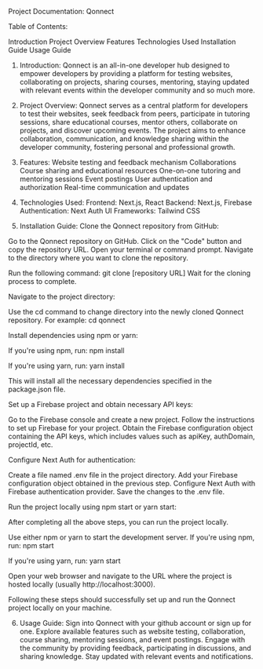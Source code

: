 Project Documentation: Qonnect

Table of Contents:

Introduction
Project Overview
Features
Technologies Used
Installation Guide
Usage Guide


1. Introduction:
Qonnect is an all-in-one developer hub designed to empower developers by providing a platform for testing websites, collaborating on projects, sharing courses, mentoring, staying updated with relevant events within the developer community and so much more.

2. Project Overview:
Qonnect serves as a central platform for developers to test their websites, seek feedback from peers, participate in tutoring sessions, share educational courses, mentor others, collaborate on projects, and discover upcoming events. The project aims to enhance collaboration, communication, and knowledge sharing within the developer community, fostering personal and professional growth.

3. Features:
Website testing and feedback mechanism
Collaborations
Course sharing and educational resources
One-on-one tutoring and mentoring sessions
Event postings
User authentication and authorization
Real-time communication and updates

4. Technologies Used:
Frontend: Next.js, React
Backend: Next.js, Firebase
Authentication: Next Auth
UI Frameworks: Tailwind CSS

5. Installation Guide:
Clone the Qonnect repository from GitHub:

Go to the Qonnect repository on GitHub.
Click on the "Code" button and copy the repository URL.
Open your terminal or command prompt.
Navigate to the directory where you want to clone the repository.

Run the following command:
git clone [repository URL]
Wait for the cloning process to complete.

Navigate to the project directory:

Use the cd command to change directory into the newly cloned Qonnect repository.
For example:
cd qonnect

Install dependencies using npm or yarn:

If you're using npm, run:
npm install

If you're using yarn, run:
yarn install

This will install all the necessary dependencies specified in the package.json file.

Set up a Firebase project and obtain necessary API keys:

Go to the Firebase console and create a new project.
Follow the instructions to set up Firebase for your project.
Obtain the Firebase configuration object containing the API keys, which includes values such as apiKey, authDomain, projectId, etc.

Configure Next Auth for authentication:

Create a file named .env file in the project directory.
Add your Firebase configuration object obtained in the previous step.
Configure Next Auth with Firebase authentication provider.
Save the changes to the .env file.

Run the project locally using npm start or yarn start:

After completing all the above steps, you can run the project locally.

Use either npm or yarn to start the development server.
If you're using npm, run:
npm start

If you're using yarn, run:
yarn start

Open your web browser and navigate to the URL where the project is hosted locally (usually http://localhost:3000).

Following these steps should successfully set up and run the Qonnect project locally on your machine.

6. Usage Guide:
Sign into Qonnect with your github account or sign up for one.
Explore available features such as website testing, collaboration, course sharing, mentoring sessions, and event postings.
Engage with the community by providing feedback, participating in discussions, and sharing knowledge.
Stay updated with relevant events and notifications.
